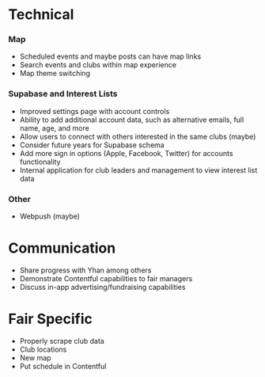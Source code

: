 # Technical
### Map
- Scheduled events and maybe posts can have map links
- Search events and clubs within map experience
- Map theme switching
### Supabase and Interest Lists
- Improved settings page with account controls
- Ability to add additional account data, such as alternative emails, full name, age, and more
- Allow users to connect with others interested in the same clubs (maybe)
- Consider future years for Supabase schema
- Add more sign in options (Apple, Facebook, Twitter) for accounts functionality
- Internal application for club leaders and management to view interest list data
### Other
- Webpush (maybe)

# Communication
- Share progress with Yhan among others
- Demonstrate Contentful capabilities to fair managers
- Discuss in-app advertising/fundraising capabilities

# Fair Specific
- Properly scrape club data  
- Club locations
- New map
- Put schedule in Contentful